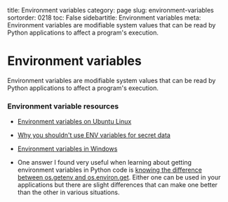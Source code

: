 title: Environment variables
category: page
slug: environment-variables
sortorder: 0218
toc: False
sidebartitle: Environment variables
meta: Environment variables are modifiable system values that can be read by Python applications to affect a program's execution.


# Environment variables
Environment variables are modifiable system values that can be read 
by Python applications to affect a program's execution.


### Environment variable resources
* [Environment variables on Ubuntu Linux](https://help.ubuntu.com/community/EnvironmentVariables)

* [Why you shouldn't use ENV variables for secret data](https://diogomonica.com/2017/03/27/why-you-shouldnt-use-env-variables-for-secret-data/)

* [Environment variables in Windows](https://www.digitalcitizen.life/simple-questions-what-are-environment-variables)

* One answer I found very useful when learning about getting environment
  variables in Python code is 
  [knowing the difference between os.getenv and os.environ.get](https://stackoverflow.com/questions/16924471/difference-between-os-getenv-and-os-environ-get).
  Either one can be used in your applications but there are slight
  differences that can make one better than the other in various
  situations.
